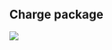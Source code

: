 ## Charge package
![](https://www.plantuml.com/plantuml/png/TLB1IWCn4BtdAuOUXHIy5f5AGK-Ar0yeqtIw3TqaItPMqTf_TrEQpMORZ_FUc_ScCrcsZ9uxKui6rH4hWjK1VKKd0Q1gRDjh_U9Trqmm2280DAwpl81zxP1xv3p8NibioRS7tUGcPLOCp0SZKmhpr9Uxn99DnJlgK5mwuE5NoYGVWw4dHq9ZIboJqSneLNoKHKCBQDbhMsLlMfCYtN3nxG7PeZrkKAc0RzoN9J-o0T0zdm7OiVFw1raxcmKA64zr9-LZp1OG3p01qv83CseNSBFjhBLygOb7Yks7YJVAGWC-kv_FtsPNkE2ScdEoR3CLYBCOFkgJOlsf-VkKVeQsLKqH3zeSYQxIw-h0qes7l_LTKwLRzfVBG0efqX32YaoC7DB-qJafQzhpz0sZgN17HgkLwtnBQPmS3sCKbnhy9zha_On6rscFrrgSRwmkBf4MOabsrvdw3m00)
